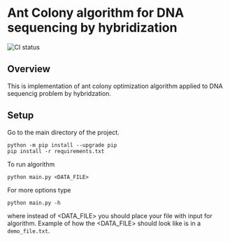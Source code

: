 # Ant Colony algorithm for DNA sequencing by hybridization

![CI status](https://github.com/dziulek/DNASequencing/actions/workflows/build.yml/badge.svg)

## Overview

This is implementation of ant colony optimization algorithm applied to DNA sequencig problem by hybridzation. 

## Setup
Go to the main directory of the project.
```
python -m pip install --upgrade pip
pip install -r requirements.txt
```
To run algorithm
```
python main.py <DATA_FILE>
```
For more options type
```
python main.py -h
```

where instead of <DATA_FILE> you should place your file with input for algorithm. Example of how the <DATA_FILE> should look like is in a `demo_file.txt`.